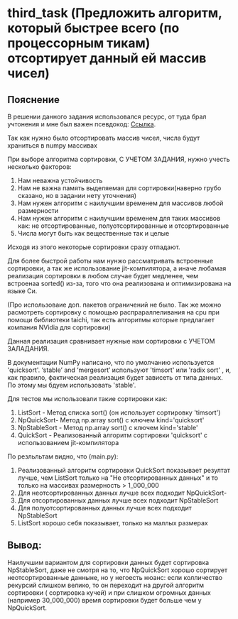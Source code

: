 # third_task (Предложить алгоритм, который быстрее всего (по процессорным тикам) отсортирует данный ей массив чисел)

## Пояснение
В решении данного задания использовался ресурс, от туда брал учтонения и мне был важен псевдокод: [Ссылка](https://neerc.ifmo.ru/wiki/index.php?title=%D0%A1%D0%BE%D1%80%D1%82%D0%B8%D1%80%D0%BE%D0%B2%D0%BA%D0%B8). 

Так как нужно было отсортировать массив чисел, числа будут храниться в numpy массивах

При выборе алгоритма сортировки, С УЧЕТОМ ЗАДАНИЯ, нужно учесть несколько факторов:
1) Нам неважна устойчивость 
2) Нам не важна память выделяемая для сортировки(наверно грубо сказано, но в задании нету уточнения)
3) Нам нужен алгоритм с наилучшим временем для массивов любой размерности
4) Нам нужен алгоритм с наилучшим временем для таких массивов как: не отсортированные, полуотсортированные и отсортированные
5) Числа могут быть как вещественные так и целые 

Исходя из этого некоторые сортировки сразу отпадают. 

Для более быстрой работы нам нунжо рассматривать встроенные сортировки, а так же использование jit-компилятора, а иначе любамая реализация сортировки в любом случае будет медленее, чем встроенаа sorted() из-за, того что она реализована и оптимизирована на языке Cи.

(Про использоваие доп. пакетов ограничений не было. Так же можно расмотреть сортировку с помощью распрараллеливания на cpu при помощи библиотеки taichi, так есть алгоритмы которые предлагает компания NVidia для сортировки)

Данная реализация сравнивает нужные нам сортировки с УЧЕТОМ ЗАЛАДАНИЯ. 

В документации NumPy написано, что по умолчанию используется 'quicksort'. ‘stable’ and ‘mergesort’ используют 'timsort' или 'radix sort' , и, как правило, фактическая реализация будет зависеть от типа данных. По этому мы бдуем использовать 'stable'.

Для тестов мы использовали такие сортировки как:
1) ListSort - Метод списка sort() (он использует сортировку 'timsort')
2) NpQuickSort- Метод np.array sort() с ключем kind='quicksort'
3) NpStableSort - Метод np.array sort() с ключем kind='stable'
4) QuickSort - Реализованный алгоритм сортировки 'quicksort' с использованием jit-компилятора



По резльльтам видно, что (main.py):
1) Реализованный алгоритм сортировки QuickSort показывает резултат лучше, чем ListSort только на "Не отсортированных данных" и то только на массивах размерность > 1_000_000
2) Для неотсортированных данных лучше всех подходит NpQuickSort-
3) Для отсортированных данных лучше всех подходит NpStableSort
4) Для полуотсортированных данных лучше всех подходит NpStableSort
5) ListSort хорошо себя показывает, только на маллых размерах


## Вывод:
Наилучшим вариантом для сортировки данных будет сортировка NpStableSort, даже не смотря на то, что NpQuickSort хорошо сортирует неотсортированные данныне, но у негоесть нюанс: если колличество рекурсий слишком велико, то он переходит на другой алгоритм сортировки ( сортировка кучей) и при слишком огромных данных (например 30_000_000) время сортировки будет больше чем у NpQuickSort. 
